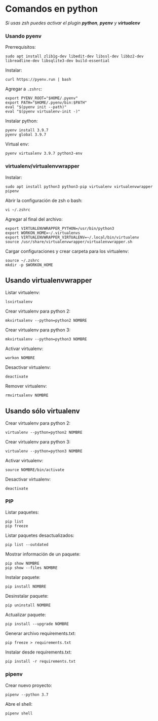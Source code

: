 # Comandos en python

_Si usas zsh puedes activar el plugin **python**, **pyenv** y **virtualenv**_

### Usando pyenv

Prerrequisitos:

```
sudo apt install zlib1g-dev libedit-dev libssl-dev libbz2-dev libreadline-dev libsqlite3-dev build-essential
```

Instalar:
```
curl https://pyenv.run | bash
```

Agregar a `.zshrc`:
```
export PYENV_ROOT="$HOME/.pyenv"
export PATH="$HOME/.pyenv/bin:$PATH"
eval "$(pyenv init --path)"
eval "$(pyenv virtualenv-init -)"
```

Instalar python:
```
pyenv install 3.9.7
pyenv global 3.9.7
```

Virtual env:
```
pyenv virtualenv 3.9.7 python3-env
```

### virtualenv/virtualenvwrapper

Instalar:
```
sudo apt install python3 python3-pip virtualenv virtualenvwrapper pipenv
```

Abrir la configuración de zsh o bash:
```
vi ~/.zshrc
```

Agregar al final del archivo:
```
export VIRTUALENVWRAPPER_PYTHON=/usr/bin/python3
export WORKON_HOME=~/.virtualenvs
export VIRTUALENVWRAPPER_VIRTUALENV=~/.local/bin/virtualenv
source /usr/share/virtualenvwrapper/virtualenvwrapper.sh
```

Cargar configuraciones y crear carpeta para los virtualenv:
```
source ~/.zshrc
mkdir -p $WORKON_HOME
```

## Usando virtualenvwrapper

Listar virtualenv:
```
lsvirtualenv
```

Crear virtualenv para python 2:
```
mkvirtualenv --python=python2 NOMBRE
```

Crear virtualenv para python 3:
```
mkvirtualenv --python=python3 NOMBRE
```

Activar virtualenv:
```
workon NOMBRE
```

Desactivar virtualenv:
```
deactivate
```

Remover virtualenv:
```
rmvirtualenv NOMBRE
```

## Usando sólo virtualenv

Crear virtualenv para python 2:
```
virtualenv --python=python2 NOMBRE
```

Crear virtualenv para python 3:
```
virtualenv --python=python3 NOMBRE
```

Activar virtualenv:
```
source NOMBRE/bin/activate
```

Desactivar virtualenv:
```
deactivate
```

### PIP

Listar paquetes:
```
pip list
pip freeze
```

Listar paquetes desactualizados:
```
pip list --outdated
```

Mostrar información de un paquete:
```
pip show NOMBRE
pip show --files NOMBRE
```

Instalar paquete:
```
pip install NOMBRE
```

Desinstalar paquete:
```
pip uninstall NOMBRE
```

Actualizar paquete:
```
pip install --upgrade NOMBRE
```

Generar archivo requirements.txt:
```
pip freeze > requirements.txt
```

Instalar desde requirements.txt:
```
pip install -r requirements.txt
```

### pipenv

Crear nuevo proyecto:
```
pipenv --python 3.7
```

Abre el shell:
```
pipenv shell
```
